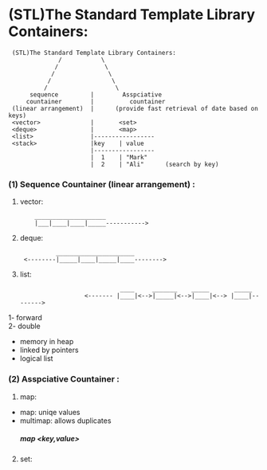 # (STL)The Standard Template Library Containers:
     
     (STL)The Standard Template Library Containers:
                  /           \
                 /             \
                /               \
               /                 \ 
              /                   \
          sequence         |        Asspciative
         countainer        |          countainer
     (linear arrangement)  |      (provide fast retrieval of date based on keys)
     <vector>              |       <set>
     <deque>               |       <map>
     <list>                |-----------------
     <stack>               |key    | value  
                           |-----------------
                           |  1    | "Mark" 
                           |  2    | "Ali"      (search by key)


### (1) Sequence Countainer (linear arrangement) :
1) vector:

           ____________________
           |___|____|____|_____----------->

2) deque:

                 ______________________
        <--------|_____|____|_____|____-------->

4) list:

                                   ____     _______    _____       _____
                         <------- |____|<-->|_____|<-->|____|<--> |____|-------->
 

1- forward         
2- double
- memory in heap
- linked by pointers
- logical list


### (2) Asspciative Countainer :
1) map:
- map: uniqe values
- multimap: allows duplicates
  ##### **map <key,value>**

2) set:
